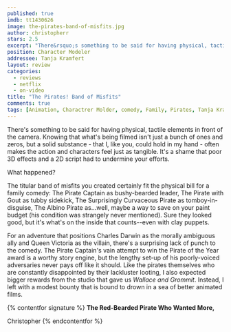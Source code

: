 ```yaml
---
published: true
imdb: tt1430626
image: the-pirates-band-of-misfits.jpg
author: christopherr 
stars: 2.5
excerpt: "There&rsquo;s something to be said for having physical, tactile elements in front of the camera. Knowing that what&rsquo;s being filmed isn&rsquo;t just a bunch of ones and zeros, but a solid substance &ndash; that I, like you, could hold in my hand &ndash; often makes the action and characters feel just as tangible. It&rsquo;s a shame that poor 3D effects and a 2D script had to undermine your efforts."
position: Character Modeler
addressee: Tanja Kramfert
layout: review
categories:
  - reviews
  - netflix
  - on-video
title: "The Pirates! Band of Misfits"
comments: true
tags: [Animation, Charactrer Molder, comedy, Family, Pirates, Tanja Kramfert, Uncategorized]
---
```

There's something to be said for having physical, tactile elements in front of the camera. Knowing that what's being filmed isn't just a bunch of ones and zeros, but a solid substance - that I, like you, could hold in my hand - often makes the action and characters feel just as tangible. It's a shame that poor 3D effects and a 2D script had to undermine your efforts.

What happened?

The titular band of misfits you created certainly fit the physical bill for a family comedy: The Pirate Captain as bushy-bearded leader, The Pirate with Gout as tubby sidekick, The Surprisingly Curvaceous Pirate as tomboy-in-disguise, The Albino Pirate as…well, maybe a way to save on your paint budget (his condition was strangely never mentioned). Sure they looked good, but it's what's on the inside that counts--even with clay puppets.

For an adventure that positions Charles Darwin as the morally ambiguous ally and Queen Victoria as the villain, there's a surprising lack of punch to the comedy. The Pirate Captain's vain attempt to win the Pirate of the Year award is a worthy story engine, but the lengthy set-up of his poorly-voiced adversaries never pays off like it should. Like the pirates themselves who are constantly disappointed by their lackluster looting, I also expected bigger rewards from the studio that gave us _Wallace and Grommit_.  Instead, I left with a modest bounty that is bound to drown in a sea of better animated films.

{% contentfor signature %}
**The Red-Bearded Pirate Who Wanted More,**

Christopher
{% endcontentfor %}
